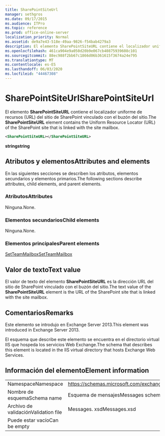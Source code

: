 ```yaml
---
title: SharePointSiteUrl
manager: sethgros
ms.date: 09/17/2015
ms.audience: ITPro
ms.topic: reference
ms.prod: office-online-server
localization_priority: Normal
ms.assetid: de9a7e43-518e-49aa-9826-f54bab4279a3
description: El elemento SharePointSiteURL contiene el localizador uniforme de recursos (URL) del sitio de SharePoint vinculado con el buzón del sitio.
ms.openlocfilehash: 461ca904e9a050d20b9e067cb40875939608c101
ms.sourcegitcommit: 88ec988f2bb67c1866d06b361615f3674a24e795
ms.translationtype: MT
ms.contentlocale: es-ES
ms.lasthandoff: 06/03/2020
ms.locfileid: "44467308"
---
```

# <a name="sharepointsiteurl"></a><span data-ttu-id="edb7a-103">SharePointSiteUrl</span><span class="sxs-lookup"><span data-stu-id="edb7a-103">SharePointSiteUrl</span></span>

<span data-ttu-id="edb7a-104">El elemento **SharePointSiteURL** contiene el localizador uniforme de recursos (URL) del sitio de SharePoint vinculado con el buzón del sitio.</span><span class="sxs-lookup"><span data-stu-id="edb7a-104">The **SharePointSiteURL** element contains the Uniform Resource Locator (URL) of the SharePoint site that is linked with the site mailbox.</span></span> 
  
```XML
<SharePointSiteURL></SharePointSiteURL>
```

<span data-ttu-id="edb7a-105">**string**</span><span class="sxs-lookup"><span data-stu-id="edb7a-105">**string**</span></span>

## <a name="attributes-and-elements"></a><span data-ttu-id="edb7a-106">Atributos y elementos</span><span class="sxs-lookup"><span data-stu-id="edb7a-106">Attributes and elements</span></span>

<span data-ttu-id="edb7a-107">En las siguientes secciones se describen los atributos, elementos secundarios y elementos primarios.</span><span class="sxs-lookup"><span data-stu-id="edb7a-107">The following sections describe attributes, child elements, and parent elements.</span></span>
  
### <a name="attributes"></a><span data-ttu-id="edb7a-108">Atributos</span><span class="sxs-lookup"><span data-stu-id="edb7a-108">Attributes</span></span>

<span data-ttu-id="edb7a-109">Ninguna.</span><span class="sxs-lookup"><span data-stu-id="edb7a-109">None.</span></span>
  
### <a name="child-elements"></a><span data-ttu-id="edb7a-110">Elementos secundarios</span><span class="sxs-lookup"><span data-stu-id="edb7a-110">Child elements</span></span>

<span data-ttu-id="edb7a-111">Ninguna.</span><span class="sxs-lookup"><span data-stu-id="edb7a-111">None.</span></span>
  
### <a name="parent-elements"></a><span data-ttu-id="edb7a-112">Elementos principales</span><span class="sxs-lookup"><span data-stu-id="edb7a-112">Parent elements</span></span>

[<span data-ttu-id="edb7a-113">SetTeamMailbox</span><span class="sxs-lookup"><span data-stu-id="edb7a-113">SetTeamMailbox</span></span>](setteammailbox.md)
  
## <a name="text-value"></a><span data-ttu-id="edb7a-114">Valor de texto</span><span class="sxs-lookup"><span data-stu-id="edb7a-114">Text value</span></span>

<span data-ttu-id="edb7a-115">El valor de texto del elemento **SharePointSiteURL** es la dirección URL del sitio de SharePoint vinculado con el buzón del sitio.</span><span class="sxs-lookup"><span data-stu-id="edb7a-115">The text value of the **SharePointSiteURL** element is the URL of the SharePoint site that is linked with the site mailbox.</span></span> 
  
## <a name="remarks"></a><span data-ttu-id="edb7a-116">Comentarios</span><span class="sxs-lookup"><span data-stu-id="edb7a-116">Remarks</span></span>

<span data-ttu-id="edb7a-117">Este elemento se introdujo en Exchange Server 2013.</span><span class="sxs-lookup"><span data-stu-id="edb7a-117">This element was introduced in Exchange Server 2013.</span></span>
  
<span data-ttu-id="edb7a-118">El esquema que describe este elemento se encuentra en el directorio virtual IIS que hospeda los servicios Web Exchange.</span><span class="sxs-lookup"><span data-stu-id="edb7a-118">The schema that describes this element is located in the IIS virtual directory that hosts Exchange Web Services.</span></span>
  
## <a name="element-information"></a><span data-ttu-id="edb7a-119">Información del elemento</span><span class="sxs-lookup"><span data-stu-id="edb7a-119">Element information</span></span>

|||
|:-----|:-----|
|<span data-ttu-id="edb7a-120">Namespace</span><span class="sxs-lookup"><span data-stu-id="edb7a-120">Namespace</span></span>  <br/> |https://schemas.microsoft.com/exchange/services/2006/messages  <br/> |
|<span data-ttu-id="edb7a-121">Nombre de esquema</span><span class="sxs-lookup"><span data-stu-id="edb7a-121">Schema name</span></span>  <br/> |<span data-ttu-id="edb7a-122">Esquema de mensajes</span><span class="sxs-lookup"><span data-stu-id="edb7a-122">Messages schema</span></span>  <br/> |
|<span data-ttu-id="edb7a-123">Archivo de validación</span><span class="sxs-lookup"><span data-stu-id="edb7a-123">Validation file</span></span>  <br/> |<span data-ttu-id="edb7a-124">Messages. xsd</span><span class="sxs-lookup"><span data-stu-id="edb7a-124">Messages.xsd</span></span>  <br/> |
|<span data-ttu-id="edb7a-125">Puede estar vacío</span><span class="sxs-lookup"><span data-stu-id="edb7a-125">Can be empty</span></span>  <br/> ||
   

